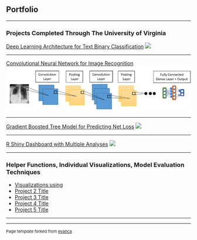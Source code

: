 ## Portfolio

---

### Projects Completed Through The University of Virginia

[Deep Learning Architecture for Text Binary Classification](/sample_page)
<img src="images/dummy_thumbnail.jpg?raw=true"/>

---
[Convolutional Neural Network for Image Recognition](https://github.com/jas2jn/CNN-for-Image-Recognition/)
<img src="https://github.com/jas2jn/CNN-for-Image-Recognition/blob/master/CNNImage.jpg?raw=true">

---
[Gradient Boosted Tree Model for Predicting Net Loss](http://example.com/)
<img src="images/dummy_thumbnail.jpg?raw=true"/>

---
[R Shiny Dashboard with Multiple Analyses](http://example.com/)
<img src="images/dummy_thumbnail.jpg?raw=true"/>

---

### Helper Functions, Individual Visualizations, Model Evaluation Techniques

- [Visualizations using ](http://example.com/)
- [Project 2 Title](http://example.com/)
- [Project 3 Title](http://example.com/)
- [Project 4 Title](http://example.com/)
- [Project 5 Title](http://example.com/)

---




---
<p style="font-size:11px">Page template forked from <a href="https://github.com/evanca/quick-portfolio">evanca</a></p>
<!-- Remove above link if you don't want to attibute -->
